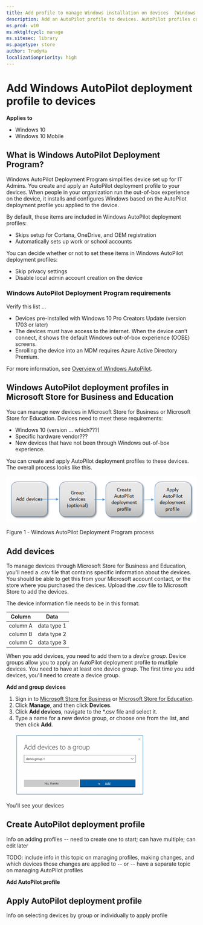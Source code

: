 ```yaml
---
title: Add profile to manage Windows installation on devices  (Windows 10)
description: Add an AutoPilot profile to devices. AutoPilot profiles control what is included in Windows set up experience for your employees. 
ms.prod: w10
ms.mktglfcycl: manage
ms.sitesec: library
ms.pagetype: store
author: TrudyHa
localizationpriority: high
---
```


# Add Windows AutoPilot deployment profile to devices

**Applies to**

-   Windows 10
-   Windows 10 Mobile

## What is Windows AutoPilot Deployment Program?
Windows AutoPilot Deployment Program simplifies device set up for IT Admins. You create and apply an AutoPilot deployment profile to your devices. When people in your organization run the out-of-box experience on the device, it installs and configures Windows based on the AutoPilot deployment profile you applied to the device. 

By default, these items are included in Windows AutoPilot deployment profiles:
- Skips setup for Cortana, OneDrive, and OEM registration
- Automatically sets up work or school accounts

You can decide whether or not to set these items in Windows AutoPilot deployment profiles:
- Skip privacy settings
- Disable local admin account creation on the device


### Windows AutoPilot Deployment Program requirements
Verify this list ... 
- Devices pre-installed with Windows 10 Pro Creators Update (version 1703 or later) 
- The devices must have access to the internet. When the device can’t connect, it shows the default Windows out-of-box experience (OOBE) screens.
- Enrolling the device into an MDM requires Azure Active Directory Premium.

For more information, see [Overview of Windows AutoPilot](https://review.docs.microsoft.com/en-us/windows/deployment/windows-10-auto-pilot?branch=dh-autopilot11975619).

## Windows AutoPilot deployment profiles in Microsoft Store for Business and Education
You can manage new devices in Microsoft Store for Business or Microsoft Store for Education. Devices need to meet these requirements:
- Windows 10 (version ... which???)
- Specific hardware vendor???
- New devices that have not been through Windows out-of-box experience. 

You can create and apply AutoPilot deployment profiles to these devices. The overall process looks like this. 

![Block diagram with main steps for using AutoPilot in Microsoft Store for Business: upload device list; group devices (this step is optional); add profile; and apply profile.](images/autopilot-process.png)

Figure 1 - Windows AutoPilot Deployment Program process

## Add devices
To manage devices through Microsoft Store for Business and Education, you'll need a .csv file that contains specific information about the devices. You should be able to get this from your Microsoft account contact, or the store where you purchased the devices. Upload the .csv file to Microsoft Store to add the devices. 

The device information file needs to be in this format:

| Column    | Data |
| --------- | ---- |
| column A | data type 1|
| column B | data type 2|
| column C | data type 3|

When you add devices, you need to add them to a *device group*. Device groups allow you to apply an AutoPilot deployment profile to mutliple devices. You need to have at least one device group. The first time you add devices, you'll need to create a device group. 

**Add and group devices**
1. Sign in to [Microsoft Store for Business](http://businessstore.microsoft.com) or [Microsoft Store for Education](https://educationstore.microsoft.com). 
2. Click **Manage**, and then click **Devices**.
3. Click **Add devices**, navigate to the *.csv file and select it. 
4. Type a name for a new device group, or choose one from the list, and then click **Add**. <br>  
![Screenshot of Add devices to a group dialog. You can create a new group, or select a current group.](images/add-devices.png)

You'll see your devices  

## Create AutoPilot deployment profile
Info on adding profiles -- need to create one to start; can have multiple; can edit later

TODO: include info in this topic on managing profiles, making changes, and which devices those changes are applied to -- or -- have a separate topic on managing AutoPilot profiles

**Add AutoPilot profile**

## Apply AutoPilot deployment profile
Info on selecting devices by group or individually to apply profile